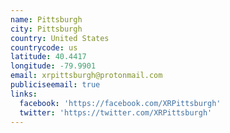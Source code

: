 ```yaml
---
name: Pittsburgh
city: Pittsburgh
country: United States
countrycode: us
latitude: 40.4417
longitude: -79.9901
email: xrpittsburgh@protonmail.com
publiciseemail: true
links:
  facebook: 'https://facebook.com/XRPittsburgh'
  twitter: 'https://twitter.com/XRPittsburgh'
---
```



